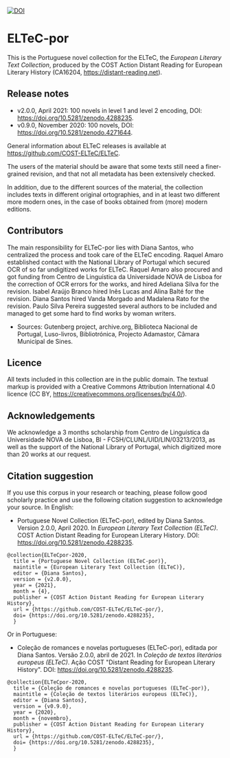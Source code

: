 [![DOI](https://zenodo.org/badge/DOI/10.5281/zenodo.3492067.svg)](https://doi.org/10.5281/zenodo.3492067)

# ELTeC-por

This is the Portuguese novel collection for the ELTeC, the *European Literary Text Collection*, produced by the COST Action Distant Reading for European Literary History (CA16204, https://distant-reading.net).

## Release notes

* v2.0.0, April 2021: 100 novels in level 1 and level 2 encoding, DOI: https://doi.org/10.5281/zenodo.4288235. 
* v0.9.0, November 2020: 100 novels, DOI: https://doi.org/10.5281/zenodo.4271644. 

General information about ELTeC releases is available at https://github.com/COST-ELTeC/ELTeC.

The users of the material should be aware that some texts still need a finer-grained revision, and that not all metadata has been extensively checked. 

In addition, due to the different sources of the material, the collection includes texts in different original ortographies, and in at least two different more modern ones, in the case of books obtained from (more) modern editions. 

## Contributors

The main responsibility for ELTeC-por lies with Diana Santos, who centralized the process and took care of the ELTeC encoding. Raquel Amaro established contact with the National Library of Portugal which secured OCR of so far undigitized works for ELTeC. Raquel Amaro also procured and got funding from Centro de Linguística da Universidade NOVA de Lisboa for the correction of OCR errors for the works, and hired Adeliana Silva for the revision. Isabel Araújo Branco hired Inês Lucas and Alina Balté for the revision. Diana Santos hired Vanda Morgado and Madalena Rato for the revision. Paulo Silva Pereira suggested several authors to be included and managed to get some hard to find works by woman writers.

* Sources: Gutenberg project, archive.org, Biblioteca Nacional de Portugal, Luso-livros, Bibliotrónica, Projecto Adamastor, Câmara Municipal de Sines.


## Licence

All texts included in this collection are in the public domain. The textual markup is provided with a Creative Commons Attribution International 4.0 licence (CC BY, https://creativecommons.org/licenses/by/4.0/).

## Acknowledgements

We acknowledge a 3 months scholarship from Centro de Linguística da Universidade NOVA de Lisboa, BI - FCSH/CLUNL/UID/LIN/03213/2013, as well as the support of the National Library of Portugal, which digitized more than 20 works at our request.

## Citation suggestion
If you use this corpus in your research or teaching, please follow good scholarly practice and use the following citation suggestion to acknowledge your source. In English:

* Portuguese Novel Collection (ELTeC-por), edited by Diana Santos. Version 2.0.0, April 2020. In *European Literary Text Collection (ELTeC)*. COST Action Distant Reading for European Literary History. DOI: https://doi.org/10.5281/zenodo.4288235. 

```
@collection{ELTeCpor-2020,
  title = {Portuguese Novel Collection (ELTeC-por)},
  maintitle = {European Literary Text Collection (ELTeC)},
  editor = {Diana Santos},
  version = {v2.0.0},
  year = {2021},
  month = {4},
  publisher = {COST Action Distant Reading for European Literary History},
  url = {https://github.com/COST-ELTeC/ELTeC-por/},
  doi= {https://doi.org/10.5281/zenodo.4288235},
  }
```

Or in Portuguese:
* Coleção de romances e novelas portugueses (ELTeC-por), editada por Diana Santos. Versão 2.0.0, abril de 2021. In *Coleção de textos literários europeus (ELTeC)*. Ação COST "Distant Reading for European Literary History". DOI: https://doi.org/10.5281/zenodo.4288235.

```
@collection{ELTeCpor-2020,
  title = {Coleção de romances e novelas portugueses (ELTeC-por)},
  maintitle = {Coleção de textos literários europeus (ELTeC)},
  editor = {Diana Santos},
  version = {v0.9.0},
  year = {2020},
  month = {novembro},
  publisher = {COST Action Distant Reading for European Literary History},
  url = {https://github.com/COST-ELTeC/ELTeC-por/},
  doi= {https://doi.org/10.5281/zenodo.4288235},
  }
```
